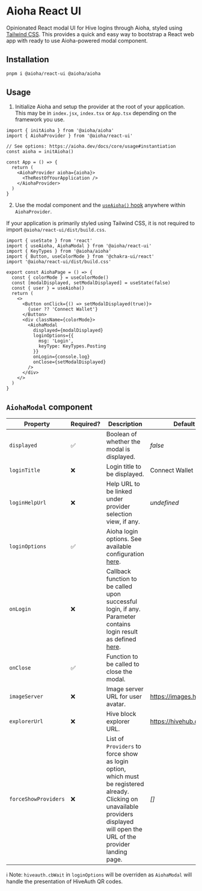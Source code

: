 # Aioha React UI

Opinionated React modal UI for Hive logins through Aioha, styled using [Tailwind CSS](https://tailwindcss.com). This provides a quick and easy way to bootstrap a React web app with ready to use Aioha-powered modal component.

## Installation

```sh
pnpm i @aioha/react-ui @aioha/aioha
```

## Usage

1. Initialize Aioha and setup the provider at the root of your application. This may be in `index.jsx`, `index.tsx` or `App.tsx` depending on the framework you use.

```tsx
import { initAioha } from '@aioha/aioha'
import { AiohaProvider } from '@aioha/react-ui'

// See options: https://aioha.dev/docs/core/usage#instantiation
const aioha = initAioha()

const App = () => {
  return (
    <AiohaProvider aioha={aioha}>
      <TheRestOfYourApplication />
    </AiohaProvider>
  )
}
```

2. Use the modal component and the [`useAioha()` hook](https://aioha.dev/docs/react/provider#usage) anywhere within `AiohaProvider`.

If your application is primarily styled using Tailwind CSS, it is not required to import `@aioha/react-ui/dist/build.css`.

```tsx
import { useState } from 'react'
import { useAioha, AiohaModal } from '@aioha/react-ui'
import { KeyTypes } from '@aioha/aioha'
import { Button, useColorMode } from '@chakra-ui/react'
import '@aioha/react-ui/dist/build.css'

export const AiohaPage = () => {
  const { colorMode } = useColorMode()
  const [modalDisplayed, setModalDisplayed] = useState(false)
  const { user } = useAioha()
  return (
    <>
      <Button onClick={() => setModalDisplayed(true)}>
        {user ?? 'Connect Wallet'}
      </Button>
      <div className={colorMode}>
        <AiohaModal
          displayed={modalDisplayed}
          loginOptions={{
            msg: 'Login',
            keyType: KeyTypes.Posting
          }}
          onLogin={console.log}
          onClose={setModalDisplayed}
        />
      </div>
    </>
  )
}
```

## `AiohaModal` component

|Property|Required?|Description|Default|
|-|-|-|-|
|`displayed`|✅|Boolean of whether the modal is displayed.|*false*|
|`loginTitle`|❌|Login title to be displayed.|Connect Wallet|
|`loginHelpUrl`|❌|Help URL to be linked under provider selection view, if any.|*undefined*|
|`loginOptions`|✅|Aioha login options. See available configuration [here](https://aioha.dev/docs/core/usage#login).||
|`onLogin`|❌|Callback function to be called upon successful login, if any. Parameter contains login result as defined [here](https://aioha.dev/docs/core/usage#login).|
|`onClose`|✅|Function to be called to close the modal.||
|`imageServer`|❌|Image server URL for user avatar.|https://images.hive.blog|
|`explorerUrl`|❌|Hive block explorer URL.|https://hivehub.dev|
|`forceShowProviders`|❌|List of `Providers` to force show as login option, which must be registered already. Clicking on unavailable providers displayed will open the URL of the provider landing page.|*[]*|

ℹ️ Note: `hiveauth.cbWait` in `loginOptions` will be overriden as `AiohaModal` will handle the presentation of HiveAuth QR codes.